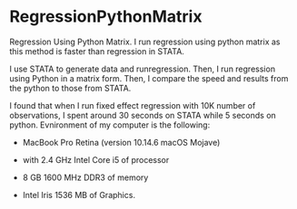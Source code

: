 # RegressionPythonMatrix
Regression Using Python Matrix. 
I run regression using python matrix as this method is faster than regression in STATA.

I use STATA to generate data and runregression. Then, I run regression using Python in a matrix form. Then, I compare the speed and results from the python to those from STATA.

I found that when I run fixed effect regression with 10K number of observations, I spent around 30 seconds on STATA while 5 seconds on python. Evnironment of my computer is the following:

- MacBook Pro Retina (version 10.14.6 macOS Mojave) 

- with 2.4 GHz Intel Core i5 of processor 

- 8 GB 1600 MHz DDR3 of memory 

- Intel Iris 1536 MB of Graphics.
